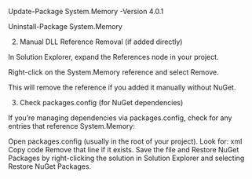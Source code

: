Update-Package System.Memory -Version 4.0.1


Uninstall-Package System.Memory



2. Manual DLL Reference Removal (if added directly)


In Solution Explorer, expand the References node in your project.



Right-click on the System.Memory reference and select Remove.



This will remove the reference if you added it manually without NuGet.


3. Check packages.config (for NuGet dependencies)
   
If you’re managing dependencies via packages.config, check for any entries that reference System.Memory:

Open packages.config (usually in the root of your project).
Look for:
xml
Copy code
<package id="System.Memory" version="x.x.x" targetFramework="net481" />
Remove that line if it exists.
Save the file and Restore NuGet Packages by right-clicking the solution in Solution Explorer and selecting Restore NuGet Packages.
